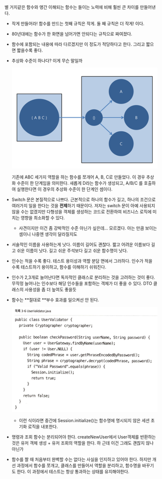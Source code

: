 별 거지같은 함수와 앵간 이해되는 함수는 들이는 노력에 비해 훨씬 큰 차이를 만들어낸다.

- 작게 만들어라! 함수를 만드는 첫째 규칙은 작게. 둘 째 규칙은 더 작게! 이다.

- 80년대에는 함수가 한 화면을 넘어가면 안되다는 규칙으로 짜여졌다.

- 함수에 포함되는 내용에 따라 다르겠지만 이 정도가 적당하다고 한다. 그리고 짧으면 짧을수록 좋다.

- 추상화 수준이 하나다? 이게 무슨 말일까

	![Untitled](ba9447b3_Untitled.png)

	기존에 ABC 세가지 역할을 하는 함수를 쪼개어 A, B, C로 만들었다. 이 경우 추상화 수준이 한 단계임을 의미한다. 새롭게 D라는 함수가 생성되고, A/B/C 를 호출하여 실행한다면 이 경우의 추상화 수준이 한 단계인 셈이다. 

- Switch 문은 본질적으로 나쁘다. 근본적으로 하나의 함수가 길고, 하나의 조건으로 여러가지 일을 한다는 것을 **전제**하기 때문이다. 저자는 switch 문이 아예 사용되지 않을 수는 없겠지만 다형성을 객체를 생성하는 코드로 전환하여 비즈니스 로직에 미치는 영향을 최소화할 수 있다. 

	- 사견이지만 이건 좀 강박적인 수준 아닌가 싶은데… 모르겠다. 아는 만큼 보이는 셈이니 나중엔 생각이 달라질지도

- 서술적인 이름을 사용하는게 낫다. 이름이 길어도 괜찮다. 짧고 어려운 이름보다 길고 쉬운 이름이 낫다. 길고 쉬운 주석보다 길고 쉬운 함수명이 낫다.

- 인수는 적을 수록 좋다. 테스트 용이성과 역할 분담 면에서 그러하다. 인수가 적을 수록 테스트하기 용이하고, 함수를 이해하기 쉬워진다.

- 인수가 2,3개로 늘어난다면 독자적인 클래스로 분리하는 것을 고려하는 것이 좋다. 무작정 늘어나는 인수보다 해당 인수들을 포함하는 객체가 더 좋을 수 있다. DTO 클래스의 사용성을 좀 더 높여도 좋을듯

- 함수는 **절대로 **부수 효과를 일으켜선 안 된다.

	![Untitled](7290daaa_Untitled.png)

	- 이런 식이라면 중간에 Session.initialize()는 함수명에 명시되지 않은 세션 초기화 로직을 내포한다. 

- 명령과 조회 함수는 분리되어야 한다. createNewUser에서 User객체를 반환하는 것은 유저 객체 생성 + 유저 조회의 역할을 한다. 하 근데 이건 그래도 괜찮지 않나 아닌가

- 함수를 짤 때 처음부터 완벽할 수는 없다는 사실을 인지하고 있어야 한다. 하지만 개선 과정에서 함수를 쪼개고, 클래스를 만들어서 역할을 분리하고, 함수명을 바꾸기도 한다. 이 과정에서 테스트는 항상 통과하는 상태를 유지해야한다.

